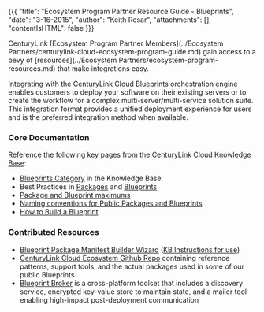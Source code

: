 {{{
  "title": "Ecosystem Program Partner Resource Guide - Blueprints",
  "date": "3-16-2015",
  "author": "Keith Resar",
  "attachments": [],
  "contentIsHTML": false
}}}


CenturyLink [Ecosystem Program Partner Members](../Ecosystem Partners/centurylink-cloud-ecosystem-program-guide.md) gain access to a bevy of [resources](../Ecosystem Partners/ecosystem-program-resources.md) that make integrations easy.

Integrating with the CenturyLink Cloud Blueprints orchestration engine enables customers to deploy your software on their existing servers or to create the workflow for a complex multi-server/multi-service solution suite.  This integration format provides a unified deployment experience for users and is the preferred integration method when available.

### Core Documentation

Reference the following key pages from the CenturyLink Cloud [Knowledge Base](http://www.centurylinkcloud.com/knowledge-base):

* [Blueprints Category](../../Blueprints/) in the Knowledge Base
* Best Practices in [Packages](../Blueprints/packages-best-practices.md) and [Blueprints](../Blueprints/blueprints-best-practices.md)
* [Package and Blueprint maximums](../Blueprints/blueprint-package-and-template-maximum-limits.md)
* [Naming conventions for Public Packages and Blueprints](../Blueprints/creating-public-blueprint-packages.md)
* [How to Build a Blueprint](../Blueprints/how-to-build-a-blueprint.md)


### Contributed Resources

* [Blueprint Package Manifest Builder Wizard](http://centurylinkcloud.github.io/Ecosystem/BlueprintManifestBuilder/) ([KB Instructions for use](../Blueprints/blueprint-package-manifest-builder-wizard.md))
* [CenturyLink Cloud Ecosystem Github Repo](https://github.com/CenturyLinkCloud/Ecosystem/tree/master/Blueprints) containing reference patterns, support tools, and the actual packages used in some of our public Blueprints
* [Blueprint Broker](https://github.com/CenturyLinkCloud/Ecosystem/blob/master/Blueprints/Blueprint%20Broker/README.md) is a cross-platform toolset that includes a discovery service, encrypted key-value store to maintain state, and a mailer tool enabling high-impact post-deployment communication
